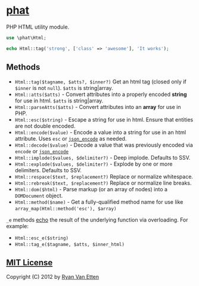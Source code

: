 # [phat](../../)

PHP HTML utility module.

```php
use \phat\Html;

echo Html::tag('strong', ['class' => 'awesome'], 'It works');
```

## Methods

- `Html::tag($tagname, $atts?, $inner?)` Get an html tag (closed only if `$inner` is not `null`). `$atts` is string|array.
- `Html::atts($atts)` - Convert attributes into a properly encoded **string** for use in html. `$atts` is string|array.
- `Html::parseAtts($atts)` - Convert attributes into an **array** for use in PHP.
- `Html::esc($string)` - Escape a string for use in html. Ensure that entities are not double encoded.
- `Html::encode($value)` - Encode a value into a string for use in an html attribute. Uses `esc` or [`json_encode`](http://php.net/manual/en/function.json-encode.php) as needed.
- `Html::decode($value)` - Decode a value that was previously encoded via `encode` or [`json_encode`](http://php.net/manual/en/function.json-encode.php)
- `Html::implode($values, $delimiter?)` - Deep implode. Defaults to SSV.
- `Html::explode($values, $delimiter?)` - Explode by one or more delimiters. Defaults to SSV.
- `Html::respace($text, $replacement?)` Replace or normalize whitespace.
- `Html::rebreak($text, $replacement?)` Replace or normalize line breaks.
- `Html::dom($html)` - Parse markup (or an array of nodes) into a `DOMDocument` object.
- `Html::method($name)` - Get a fully-qualified method name for use like `array_map(Html::method('esc'), $array)`

`_e` methods [echo](http://php.net/manual/en/function.echo.php) the result of the underlying function via overloading. For example: 

- `Html::esc_e($string)`
- `Html::tag_e($tagname, $atts, $inner_html)`

## [MIT License](http://opensource.org/licenses/MIT)

Copyright (C) 2012 by [Ryan Van Etten](https://github.com/ryanve)
